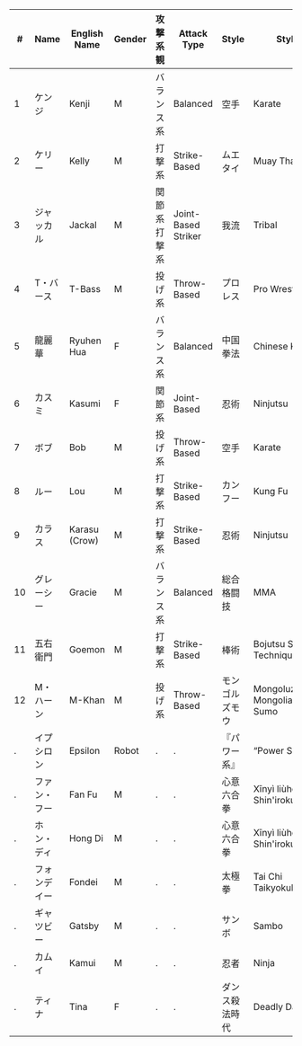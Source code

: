 |	#	|	Name	|	English Name	|	Gender	|	攻撃系観	|	Attack Type	|	Style	|	Style	|
|	-----	|	-----	|	-----	|	-----	|	-----	|	-----	|	-----	|	-----	|
|	1	|	ケンジ	|	Kenji	|	M	|	バランス系	|	Balanced	|	空手	|	Karate	|
|	2	|	ケリー	|	Kelly	|	M	|	打撃系	|	Strike-Based	|	ムエタイ	|	Muay Thai	|
|	3	|	ジャッカル	|	Jackal	|	M	|	関節系打撃系	|	Joint-Based Striker	|	我流	|	Tribal	|
|	4	|	T・バース	|	T-Bass	|	M	|	投げ系	|	Throw-Based	|	プロレス	|	Pro Wrestling	|
|	5	|	龍麗華	|	Ryuhen Hua	|	F	|	バランス系	|	Balanced	|	中国拳法	|	Chinese Kenpō	|
|	6	|	カスミ	|	Kasumi	|	F	|	関節系	|	Joint-Based	|	忍術	|	Ninjutsu	|
|	7	|	ボブ	|	Bob	|	M	|	投げ系	|	Throw-Based	|	空手	|	Karate	|
|	8	|	ルー	|	Lou	|	M	|	打撃系	|	Strike-Based	|	カンフー	|	Kung Fu	|
|	9	|	カラス	|	Karasu (Crow)	|	M	|	打撃系	|	Strike-Based	|	忍術	|	Ninjutsu	|
|	10	|	グレーシー	|	Gracie	|	M	|	バランス系	|	Balanced	|	総合格闘技	|	MMA	|
|	11	|	五右衛門	|	Goemon	|	M	|	打撃系	|	Strike-Based	|	棒術	|	Bojutsu Stick Technique	|
|	12	|	M・ハーン	|	M-Khan	|	M	|	投げ系	|	Throw-Based	|	モンゴルズモウ	|	Mongoluzumou Mongolian Sumo	|
|	.	|	イプシロン	|	Epsilon	|	Robot	|	.	|	.	|	『パワー系』	|	“Power System”	|
|	.	|	ファン・フー	|	Fan Fu	|	M	|	.	|	.	|	心意六合拳	|	Xīnyì liùhé quán Shin'irokugōken	|
|	.	|	ホン・ディ | Hong Di | M	|	.	|	.	|	心意六合拳	|	Xīnyì liùhé quán Shin'irokugōken	|
|	.	|	フォンデイー	|	Fondei	|	M	|	.	|	.	|	太極拳	|	Tai Chi Taikyokuken	|
|	.	|	ギャツビー	|	Gatsby	|	M	|	.	|	.	|	サンボ	|	Sambo	|
|	.	|	カムイ	|	Kamui	|	M	|	.	|	.	|	忍者	|	Ninja	|
|	.	|	ティナ	|	Tina	|	F	|	.	|	.	|	ダンス殺法時代	|	Deadly Dancer	|
